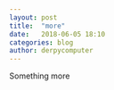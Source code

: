 ```yaml
---
layout: post
title:  "more"
date:   2018-06-05 18:10
categories: blog
author: derpycomputer
---
```

Something more
